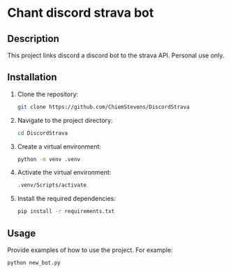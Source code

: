# Chant discord strava bot

## Description
This project links discord a discord bot to the strava API. Personal use only. 

## Installation
1. Clone the repository:
    ```sh
    git clone https://github.com/ChiemStevens/DiscordStrava
    ```
2. Navigate to the project directory:
    ```sh
    cd DiscordStrava
    ```
3. Create a virtual environment:
    ```sh
    python -m venv .venv
4. Activate the virtual environment:
    ```sh
    .venv/Scripts/activate
5. Install the required dependencies:
    ```sh
    pip install -r requirements.txt
    ```

## Usage
Provide examples of how to use the project. For example:
```sh
python new_bot.py